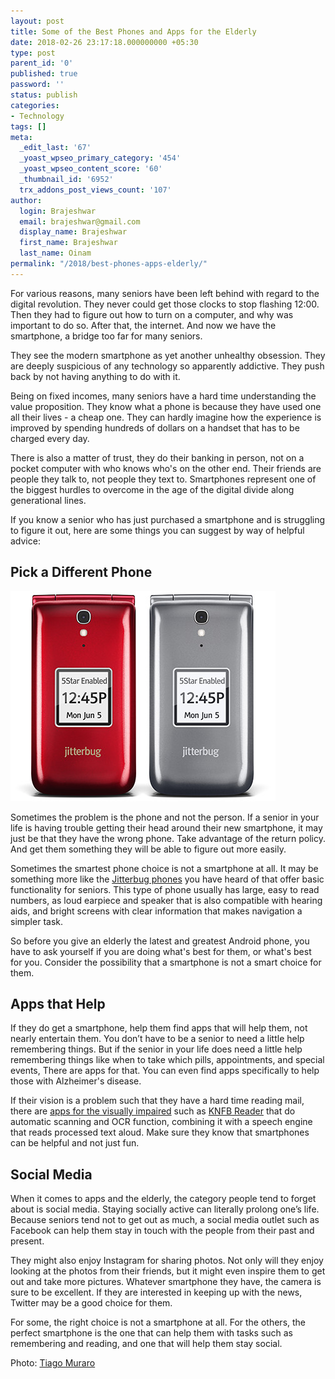 ```yaml
---
layout: post
title: Some of the Best Phones and Apps for the Elderly
date: 2018-02-26 23:17:18.000000000 +05:30
type: post
parent_id: '0'
published: true
password: ''
status: publish
categories:
- Technology
tags: []
meta:
  _edit_last: '67'
  _yoast_wpseo_primary_category: '454'
  _yoast_wpseo_content_score: '60'
  _thumbnail_id: '6952'
  trx_addons_post_views_count: '107'
author:
  login: Brajeshwar
  email: brajeshwar@gmail.com
  display_name: Brajeshwar
  first_name: Brajeshwar
  last_name: Oinam
permalink: "/2018/best-phones-apps-elderly/"
---
```

<p>For various reasons, many seniors have been left behind with regard to the digital revolution. They never could get those clocks to stop flashing 12:00. Then they had to figure out how to turn on a computer, and why was important to do so. After that, the internet. And now we have the smartphone, a bridge too far for many seniors.</p>
<p>They see the modern smartphone as yet another unhealthy obsession. They are deeply suspicious of any technology so apparently addictive. They push back by not having anything to do with it.</p>
<p>Being on fixed incomes, many seniors have a hard time understanding the value proposition. They know what a phone is because they have used one all their lives - a cheap one. They can hardly imagine how the experience is improved by spending hundreds of dollars on a handset that has to be charged every day.</p>
<p>There is also a matter of trust, they do their banking in person, not on a pocket computer with who knows who's on the other end. Their friends are people they talk to, not people they text to. Smartphones represent one of the biggest hurdles to overcome in the age of the digital divide along generational lines.</p>

<p>If you know a senior who has just purchased a smartphone and is struggling to figure it out, here are some things you can suggest by way of helpful advice:</p>
<h2>Pick a Different Phone</h2>
<p><a href="http://www.jitterbugdirect.com/"><img src="/static/2018/02/jitterbug-phone-colors.jpg" alt="Jitterbug Phones" width="424" height="336" class="alignright size-full wp-image-6953" /></a></p>
<p>Sometimes the problem is the phone and not the person. If a senior in your life is having trouble getting their head around their new smartphone, it may just be that they have the wrong phone. Take advantage of the return policy. And get them something they will be able to figure out more easily. </p>
<p>Sometimes the smartest phone choice is not a smartphone at all. It may be something more like the <a href="http://www.jitterbugdirect.com/">Jitterbug phones</a> you have heard of that offer basic functionality for seniors. This type of phone usually has large, easy to read numbers, as loud earpiece and speaker that is also compatible with hearing aids, and bright screens with clear information that makes navigation a simpler task.</p>
<p>So before you give an elderly the latest and greatest Android phone, you have to ask yourself if you are doing what's best for them, or what's best for you. Consider the possibility that a smartphone is not a smart choice for them.</p>
<h2>Apps that Help</h2>
<p>If they do get a smartphone, help them find apps that will help them, not nearly entertain them. You don’t have to be a senior to need a little help remembering things. But if the senior in your life does need a little help remembering things like when to take which pills, appointments, and special events, There are apps for that. You can even find apps specifically to help those with Alzheimer's disease.</p>
<p>If their vision is a problem such that they have a hard time reading mail, there are <a href="https://brailleworks.com/5-top-mobile-apps-for-the-blind/">apps for the visually impaired</a> such as <a href="http://www.knfbreader.com/">KNFB Reader</a> that do automatic scanning and OCR function, combining it with a speech engine that reads processed text aloud. Make sure they know that smartphones can be helpful and not just fun.</p>
<h2>Social Media</h2>
<p>When it comes to apps and the elderly, the category people tend to forget about is social media. Staying socially active can literally prolong one’s life. Because seniors tend not to get out as much, a social media outlet such as Facebook can help them stay in touch with the people from their past and present.</p>
<p>They might also enjoy Instagram for sharing photos. Not only will they enjoy looking at the photos from their friends, but it might even inspire them to get out and take more pictures. Whatever smartphone they have, the camera is sure to be excellent. If they are interested in keeping up with the news, Twitter may be a good choice for them.</p>
<p>For some, the right choice is not a smartphone at all. For the others, the perfect smartphone is the one that can help them with tasks such as remembering and reading, and one that will help them stay social.</p>
<p>Photo: <a href="https://unsplash.com/@tiago">Tiago Muraro</a></p>
